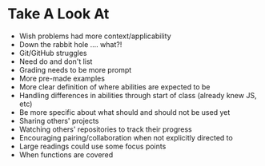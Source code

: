 # Take A Look At

- Wish problems had more context/applicability
- Down the rabbit hole .... what?!
- Git/GitHub struggles
- Need do and don't list
- Grading needs to be more prompt
- More pre-made examples
- More clear definition of where abilities are expected to be
- Handling differences in abilities through start of class (already knew JS, etc)
- Be more specific about what should and should not be used yet
- Sharing others' projects
- Watching others' repositories to track their progress
- Encouraging pairing/collaboration when not explicitly directed to
- Large readings could use some focus points
- When functions are covered

